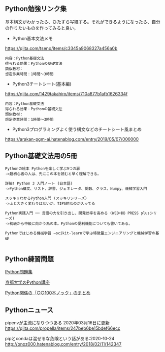 
## Python勉強リンク集

基本構文がわかったら、ひたすら写経する。それができるようになったら、自分の作りたいものを作ってみると良い。


- Python基本文法メモ    

https://qiita.com/tseno/items/c3345a9068327a456a0b
    

```
内容：Python基礎文法
得られる効果：Pythonの基礎文法
類似教材：
想定作業時間：1時間〜3時間
```


- Python3チートシート(基本編)    

https://qiita.com/1429takahiro/items/710a877b1afb1626334f
    

```
内容：Python基礎文法
得られる効果：Pythonの基礎文法
類似教材：
想定作業時間：1時間〜3時間
```

- Python3プログラミングよく使う構文などのチートシート風まとめ    

https://arakan-pgm-ai.hatenablog.com/entry/2019/05/07/000000



## Python基礎文法用の5冊


```
Pythonの絵本 Pythonを楽しく学ぶ9つの扉
->超初心者の人は、先にこの本を読むと早く理解できる。

詳細! Python 3 入門ノート (日本語)
->Python構文、リスト、辞書、ジェネレータ、関数、クラス、Numpy、機械学習入門

スッキリわかるPython入門 (スッキリシリーズ)
->上と大きく変わりはないが、TIPS的なのが入ってる

Python実践入門 ── 言語の力を引き出し、開発効率を高める (WEB+DB PRESS plusシリーズ)
->初級から中級に向かう為の本。Pythonの便利機能についても書いてある。

Pythonではじめる機械学習 ―scikit-learnで学ぶ特徴量エンジニアリングと機械学習の基礎


```



## Python練習問題


[Python問題集](https://tech-joho.info/Python%E5%95%8F%E9%A1%8C%E9%9B%86/)


[京都大学のPython講座](https://repository.kulib.kyoto-u.ac.jp/dspace/handle/2433/245698)


[Python関係の「○○100本ノック」のまとめ](https://qiita.com/karaage0703/items/7b5d54223d06e4b6ef0f)



## Pythonニュース

pipenvが主流になりつつある 2020年03月16日に更新
https://qiita.com/propella/items/247beb6be15bdef66ecc

pipとcondaは混ぜるな危険という話がある:2020-10-24
http://onoz000.hatenablog.com/entry/2018/02/11/142347




